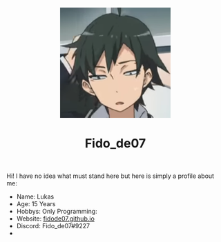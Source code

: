 <p align="center">
<img src="https://raw.githubusercontent.com/Fidode07/ImageHost/main/icon.png"/>
</p>
<h1 align="center">Fido_de07</h1>
<br>

Hi! I have no idea what must stand here but here is simply a profile about me:
- Name: Lukas
- Age: 15 Years
- Hobbys: Only Programming:
- Website: <a href="https://fidode07.github.io/">fidode07.github.io</a>
- Discord: Fido_de07#9227
-
